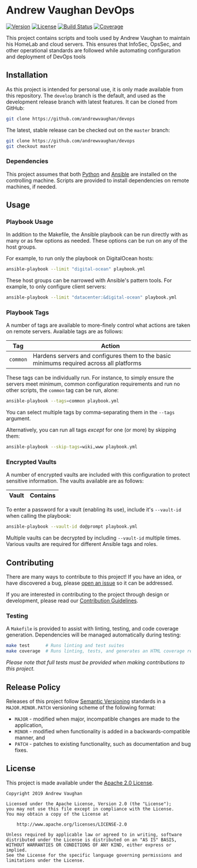 # Andrew Vaughan DevOps

[![Version][version-image]][github-release]
[![License][license-image]][github-license]
[![Build Status][build-image]][travis-detail]
[![Coverage][coverage-image]][codecov-detail]

This project contains scripts and tools used by Andrew Vaughan to maintain his HomeLab and cloud servers. This
ensures that InfoSec, OpsSec, and other operational standards are followed while automating configuration and
deployment of DevOps tools

## Installation

As this project is intended for personal use, it is only made available from this repository. The `develop` branch
is the default, and used as the development release branch with latest features. It can be cloned from GitHub:

```bash
git clone https://github.com/andrewvaughan/devops
```

The latest, stable release can be checked out on the `master` branch:

```bash
git clone https://github.com/andrewvaughan/devops
git checkout master
```

### Dependencies

This project assumes that both [Python][python] and [Ansible][ansible] are installed on the controlling machine.
Scripts are provided to install dependencies on remote machines, if needed.

## Usage


### Playbook Usage

In addition to the Makefile, the Ansible playbook can be run directly with as many or as few options as needed. These
options can be run on any of the host groups.

For example, to run only the playbook on DigitalOcean hosts:

```bash
ansible-playbook --limit "digital-ocean" playbook.yml
```

These host groups can be narrowed with Ansible's pattern tools. For example, to only configure client servers:

```bash
ansible-playbook --limit "datacenter:&digital-ocean" playbook.yml
```

### Playbook Tags

A number of tags are available to more-finely control what actions are taken on remote servers. Available tags are as
follows:

| Tag      | Action                                                                                  |
|:--------:|-----------------------------------------------------------------------------------------|
| `common` | Hardens servers and configures them to the basic minimums required across all platforms |

These tags can be individually run. For instance, to simply ensure the servers meet minimum, common configuration
requirements and run no other scripts, the `common` tag can be run, alone:

```bash
ansible-playbook --tags=common playbook.yml
```

You can select multiple tags by comma-separating them in the `--tags` argument.

Alternatively, you can run all tags *except* for one (or more) by skipping them:

```bash
ansible-playbook --skip-tags=wiki,www playbook.yml
```

### Encrypted Vaults

A number of encrypted vaults are included with this configuration to protect sensitive information. The vaults
available are as follows:

| Vault | Contains |
|:------|----------|

To enter a password for a vault (enabling its use), include it's `--vault-id` when calling the playbook:

```bash
ansible-playbook --vault-id do@prompt playbook.yml
```

Multiple vaults can be decrypted by including `--vault-id` multiple times. Various vaults are required for different
Ansible tags and roles.

## Contributing

There are many ways to contribute to this project! If you have an idea, or have discovered a bug, please
[open an issue][github-issue] so it can be addressed.

If you are interested in contributing to the project through design or development, please read our
[Contribution Guidelines][github-contribute].

### Testing

A `Makefile` is provided to assist with linting, testing, and code coverage generation. Dependencies will be managed
automatically during testing:

```bash
make test      # Runs linting and test suites
make coverage  # Runs linting, tests, and generates an HTML coverage report
```

*Please note that full tests must be provided when making contributions to this project.*

## Release Policy

Releases of this project follow [Semantic Versioning][semver] standards in a `MAJOR.MINOR.PATCH` versioning scheme of
the following format:

* `MAJOR` - modified when major, incompatible changes are made to the application,
* `MINOR` - modified when functionality is added in a backwards-compatible manner, and
* `PATCH` - patches to existing functionality, such as documentation and bug fixes.

## License

This project is made available under the [Apache 2.0 License][github-license].

```
Copyright 2019 Andrew Vaughan

Licensed under the Apache License, Version 2.0 (the "License");
you may not use this file except in compliance with the License.
You may obtain a copy of the License at

    http://www.apache.org/licenses/LICENSE-2.0

Unless required by applicable law or agreed to in writing, software
distributed under the License is distributed on an "AS IS" BASIS,
WITHOUT WARRANTIES OR CONDITIONS OF ANY KIND, either express or implied.
See the License for the specific language governing permissions and
limitations under the License.
```


[version-image]:     http://img.shields.io/badge/release-0.1.0-blue.svg?style=flat
[license-image]:     http://img.shields.io/badge/license-Apache_2.0-blue.svg?style=flat

[build-image]:       https://travis-ci.org/andrewvaughan/devops.svg?branch=master
[travis-detail]:     https://travis-ci.org/andrewvaughan/devops

[coverage-image]:    https://codecov.io/gh/andrewvaughan/devops/branch/develop/graph/badge.svg
[codecov-detail]:    https://codecov.io/gh/andrewvaughan/devops/branch/develop

[github-contribute]: https://github.com/andrewvaughan/devops/blob/master/.github/CONTRIBUTING.md
[github-issue]:      https://github.com/andrewvaughan/devops/issues
[github-license]:    https://github.com/andrewvaughan/devops/blob/master/LICENSE
[github-release]:    https://github.com/andrewvaughan/devops/releases

[ansible]:           https://www.ansible.com/
[python]:            https://www.python.org/
[semver]:            http://semver.org/
